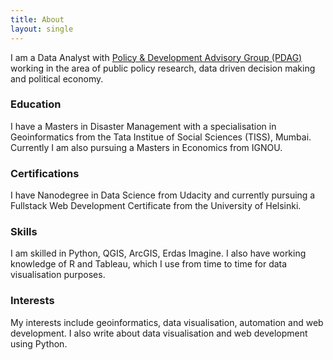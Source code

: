 ```yaml
---
title: About
layout: single
---
```


I am a Data Analyst with [Policy & Development Advisory Group (PDAG)](https://www.pdag.in) working in the area of public policy research, data driven decision making and political economy. 

### Education

I have a Masters in Disaster Management with a specialisation in Geoinformatics from the Tata Institue of Social Sciences (TISS), Mumbai. Currently I am also pursuing a Masters in Economics from IGNOU.

### Certifications

I have Nanodegree in Data Science from Udacity and currently pursuing a Fullstack Web Development Certificate from the University of Helsinki.

### Skills

I am skilled in Python, QGIS, ArcGIS, Erdas Imagine. I also have working knowledge of R and Tableau, which I use from time to time for data visualisation purposes.

### Interests 

My interests include geoinformatics, data visualisation, automation and web development. I also write about data visualisation and web development using Python.
